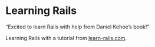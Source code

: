 # Learning Rails

“Excited to learn Rails with help from Daniel Kehoe’s book!”

Learning Rails with a tutorial from [learn-rails.com](http://learn-rails.com/).